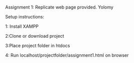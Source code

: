 Assignment 1: Replicate web page provided. Yolomy


Setup instructions:

1: Install XAMPP

2:Clone or download project

3:Place project folder in htdocs

4: Run localhost/projectfolder/assignment1.html on browser
